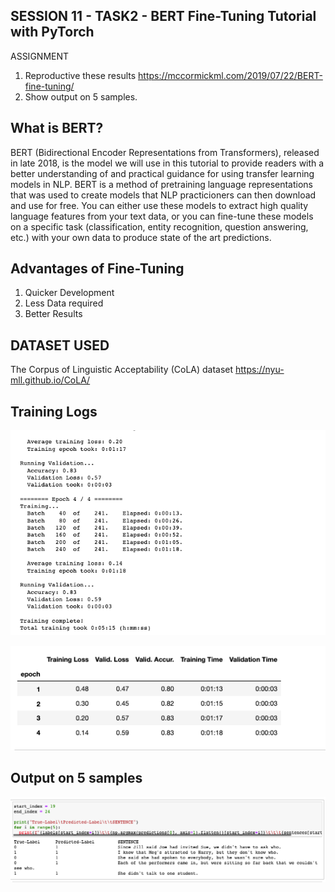 ## SESSION 11 - TASK2 - BERT Fine-Tuning Tutorial with PyTorch

ASSIGNMENT

1. Reproductive these results
https://mccormickml.com/2019/07/22/BERT-fine-tuning/
2. Show output on 5 samples.



## What is BERT?
BERT (Bidirectional Encoder Representations from Transformers), released in late 2018, is the model we will use in this tutorial to provide readers with a better understanding of and practical guidance for using transfer learning models in NLP. BERT is a method of pretraining language representations that was used to create models that NLP practicioners can then download and use for free. You can either use these models to extract high quality language features from your text data, or you can fine-tune these models on a specific task (classification, entity recognition, question answering, etc.) with your own data to produce state of the art predictions.



## Advantages of Fine-Tuning
1. Quicker Development
2. Less Data required
3. Better Results



## DATASET USED
The Corpus of Linguistic Acceptability (CoLA) dataset https://nyu-mll.github.io/CoLA/


## Training Logs

![image](img/training_logs.png)

![image](img/training_loss_summary.png)




## Output on 5 samples
![image](img/output_results.png)



